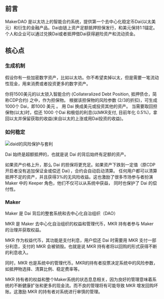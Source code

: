 ## 前言
MakerDAO 是以太坊上的智能合约系统，提供第一个去中心化稳定币Dai(以太美元）和衍生的金融产品。Dai由链上资产足额抵押担保发行，和美元保持1:1锚定。
个人和企业可以通过兑换Dai或者抵押借Dai获得避险资产和流动资金。

## 核心点

### 生成机制

假设你有一些加密数字资产，比如以太坊。你不希望卖掉以太，但是需要一笔流动性现金，用来消费或者投资更多的数字资产。

你将1500美元的以太锁入智能合约 (Collateralized Debt Position, 抵押债仓，简称CDP合约) 之中，作为担保物。
根据该担保物的风险参数 (2/3的折扣)，可生成1000个 Dai，即1000 美元 。
用 Dai 换成美元或投资其他的资产。
当需要取回担保物(以太)时，偿还 1000 个Dai 和极低的利息(以MKR支付, 目前年化 0.5%)，拿回以太并保留获取的收益(来自以太的上涨或用Dai投资的收益)。

### 如何稳定

![daid的风险保护与套利](https://github.com/harrylee2015/share/blob/master/resource/Dai.jpg)

Dai 始终是超额抵押的，也就是说 Dai 的背后始终有足额的资产。

如果资产价格上升，那么 Dai 的担保将更充足。如果资产下跌到一定值（原CDP开启者没有追加保证金或偿还 Dai），合约会自动启动清算。
任何用户都可以清算抵押不足的资产，并且获得3%的无风险收益。这也激励了很多市场参与者扮演 Maker 中的 Keeper 角色，他们不仅可以从系统中获益，
同时也保护了 Dai 的偿付性。

### Maker

Maker 是 Dai 背后的整套系统和去中心化自治组织（DAO）

MKR 是 Maker 去中心化自治组织的权益和管理代币，MKR 持有者参与 Maker 的治理并获取权益。

MKR 作为权益代币，其功能是支付利息，用户偿还 Dai 时需要用 MKR 支付一部分利息，支付的 MKR 会被销毁。也就是说 MKR 持有者将以回购的形式获得不断的利息收入。

同时，MKR 也是系统中的管理代币。MKR的持有者投票决定系统中的风险参数，如抵押物选择、清算比例、稳定费率等。

MKR 持有者的权益和整个Maker系统的状态息息相关，因为良好的管理意味着系统的不断健康扩张和更多的现金流。而不良的管理将有可能导致 MKR 增发回购坏账。这激励 MKR 的持有者对系统进行审慎的管理。
